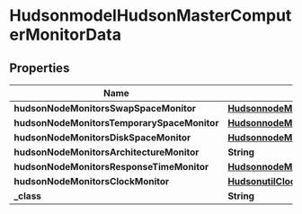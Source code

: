 
# HudsonmodelHudsonMasterComputerMonitorData

## Properties
Name | Type | Description | Notes
------------ | ------------- | ------------- | -------------
**hudsonNodeMonitorsSwapSpaceMonitor** | [**HudsonnodeMonitorsSwapSpaceMonitorMemoryUsage2**](HudsonnodeMonitorsSwapSpaceMonitorMemoryUsage2.md) |  |  [optional]
**hudsonNodeMonitorsTemporarySpaceMonitor** | [**HudsonnodeMonitorsDiskSpaceMonitorDescriptorDiskSpace**](HudsonnodeMonitorsDiskSpaceMonitorDescriptorDiskSpace.md) |  |  [optional]
**hudsonNodeMonitorsDiskSpaceMonitor** | [**HudsonnodeMonitorsDiskSpaceMonitorDescriptorDiskSpace**](HudsonnodeMonitorsDiskSpaceMonitorDescriptorDiskSpace.md) |  |  [optional]
**hudsonNodeMonitorsArchitectureMonitor** | **String** |  |  [optional]
**hudsonNodeMonitorsResponseTimeMonitor** | [**HudsonnodeMonitorsResponseTimeMonitorData**](HudsonnodeMonitorsResponseTimeMonitorData.md) |  |  [optional]
**hudsonNodeMonitorsClockMonitor** | [**HudsonutilClockDifference**](HudsonutilClockDifference.md) |  |  [optional]
**_class** | **String** |  |  [optional]



